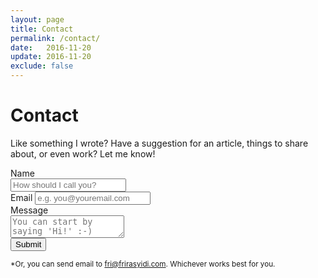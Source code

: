 ```yaml
---
layout: page
title: Contact
permalink: /contact/
date:   2016-11-20
update: 2016-11-20
exclude: false
---
```

# Contact

Like something I wrote? Have a suggestion for an article, things to share about, or even work? Let me know!

<form method="POST" action="https://www.formingo.co/submit/fri@frirasyidi.com">
  <div>
    <label for="name">Name</label><br/>
    <input type="text" name="name" placeholder="How should I call you?" required>
  </div>
  <div>
    <label for="__replyto">Email</label>
    <input type="email" name="__replyto" id="__replyto" placeholder="e.g. you@youremail.com" required>
  </div>
  <div>
    <label for="message">Message</label><br/>
    <textarea name="message" placeholder="You can start by saying 'Hi!' :-)" required></textarea>
  </div>
  <input type="hidden" name="__subject" value="New contact from frirasyidi.com">
  <input type="hidden" name="__redirect" value="http://frirasyidi.com/contact/thank-you">
  <button class="g-recaptcha" data-sitekey="6LeGPw8UAAAAAF8XB-_5vcTFs3yEdph9yFC_YuX0" data-callback="YourOnSubmitFn">Submit</button>
</form>

<small>*Or, you can send email to [fri@frirasyidi.com][frimail]. Whichever works best for you.</small>

[frimail]:  mailto:fri@frirasyidi.com
